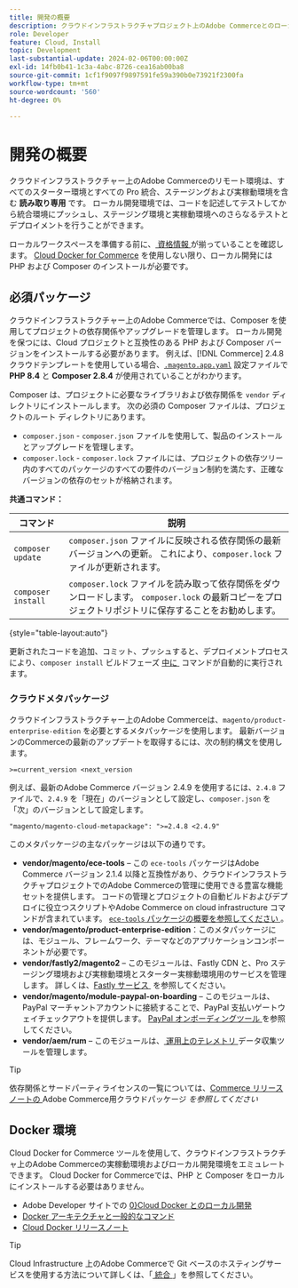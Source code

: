 ```yaml
---
title: 開発の概要
description: クラウドインフラストラクチャプロジェクト上のAdobe Commerceとのローカル開発の準備。
role: Developer
feature: Cloud, Install
topic: Development
last-substantial-update: 2024-02-06T00:00:00Z
exl-id: 14fb0b41-1c3a-4abc-8726-cea16ab00ba8
source-git-commit: 1cf1f9097f9897591fe59a390b0e73921f2300fa
workflow-type: tm+mt
source-wordcount: '560'
ht-degree: 0%

---
```


# 開発の概要

クラウドインフラストラクチャー上のAdobe Commerceのリモート環境は、すべてのスターター環境とすべての Pro 統合、ステージングおよび実稼動環境を含む **読み取り専用** です。 ローカル開発環境では、コードを記述してテストしてから統合環境にプッシュし、ステージング環境と実稼動環境へのさらなるテストとデプロイメントを行うことができます。

ローカルワークスペースを準備する前に、[&#x200B; 資格情報 &#x200B;](../../get-started/prepare-workspace.md) が揃っていることを確認します。 [Cloud Docker for Commerce](#docker-environment) を使用しない限り、ローカル開発には PHP および Composer のインストールが必要です。

## 必須パッケージ

クラウドインフラストラクチャー上のAdobe Commerceでは、Composer を使用してプロジェクトの依存関係やアップグレードを管理します。 ローカル開発を保つには、Cloud プロジェクトと互換性のある PHP および Composer バージョンをインストールする必要があります。 例えば、[!DNL Commerce] 2.4.8 クラウドテンプレートを使用している場合、[`.magento.app.yaml`](https://github.com/magento/magento-cloud/blob/2.4.8/.magento.app.yaml) 設定ファイルで **PHP 8.4** と **Composer 2.8.4** が使用されていることがわかります。

Composer は、プロジェクトに必要なライブラリおよび依存関係を `vendor` ディレクトリにインストールします。 次の必須の Composer ファイルは、プロジェクトのルート ディレクトリにあります。

- `composer.json` - `composer.json` ファイルを使用して、製品のインストールとアップグレードを管理します。
- `composer.lock` - `composer.lock` ファイルには、プロジェクトの依存ツリー内のすべてのパッケージのすべての要件のバージョン制約を満たす、正確なバージョンの依存のセットが格納されます。

**共通コマンド：**

| コマンド | 説明 |
|--------------------|----------------------------------------------------------------------------------------------------------------------------------------------------------|
| `composer update` | `composer.json` ファイルに反映される依存関係の最新バージョンへの更新。 これにより、`composer.lock` ファイルが更新されます。 |
| `composer install` | `composer.lock` ファイルを読み取って依存関係をダウンロードします。 `composer.lock` の最新コピーをプロジェクトリポジトリに保存することをお勧めします。 |

{style="table-layout:auto"}

更新されたコードを追加、コミット、プッシュすると、デプロイメントプロセスにより、`composer install` ビルドフェーズ [&#x200B; 中に &#x200B;](../deploy/process.md#build-phase-build-phase) コマンドが自動的に実行されます。

### クラウドメタパッケージ

クラウドインフラストラクチャー上のAdobe Commerceは、`magento/product-enterprise-edition` を必要とするメタパッケージを使用します。 最新バージョンのCommerceの最新のアップデートを取得するには、次の制約構文を使用します。

```text
>=current_version <next_version
```

例えば、最新のAdobe Commerce バージョン 2.4.9 を使用するには、`2.4.8` ファイルで、`2.4.9` を「現在」のバージョンとして設定し、`composer.json` を「次」のバージョンとして設定します。

```text
"magento/magento-cloud-metapackage": ">=2.4.8 <2.4.9"
```

このメタパッケージの主なパッケージは以下の通りです。

- **vendor/magento/ece-tools** – この `ece-tools` パッケージはAdobe Commerce バージョン 2.1.4 以降と互換性があり、クラウドインフラストラクチャプロジェクトでのAdobe Commerceの管理に使用できる豊富な機能セットを提供します。 コードの管理とプロジェクトの自動ビルドおよびデプロイに役立つスクリプトやAdobe Commerce on cloud infrastructure コマンドが含まれています。 [`ece-tools` パッケージの概要を参照してください &#x200B;](../dev-tools/package-overview.md)。
- **vendor/magento/product-enterprise-edition**：このメタパッケージには、モジュール、フレームワーク、テーマなどのアプリケーションコンポーネントが必要です。
- **vendor/fastly2/magento2** – このモジュールは、Fastly CDN と、Pro ステージング環境および実稼動環境とスターター実稼動環境用のサービスを管理します。 詳しくは、[Fastly サービス &#x200B;](/help/cloud-guide/cdn/fastly.md#fastly-cdn-module-for-magento-2) を参照してください。
- **vendor/magento/module-paypal-on-boarding** – このモジュールは、PayPal マーチャントアカウントに接続することで、PayPal 支払いゲートウェイチェックアウトを提供します。 [PayPal オンボーディングツール &#x200B;](../store/paypal.md) を参照してください。
- **vendor/aem/rum** – このモジュールは、[&#x200B; 運用上のテレメトリ &#x200B;](../monitor/operational-telemetry.md) データ収集ツールを管理します。

>[!TIP]
>
>依存関係とサードパーティライセンスの一覧については、[Commerce リリースノートの &#x200B;](/help/cloud-guide/release-notes/cloud-packages.md)Adobe Commerce用クラウドパッケージ _を参照してください_

## Docker 環境

Cloud Docker for Commerce ツールを使用して、クラウドインフラストラクチャ上のAdobe Commerceの実稼動環境およびローカル開発環境をエミュレートできます。 Cloud Docker for Commerceでは、PHP と Composer をローカルにインストールする必要はありません。

- Adobe Developer サイトでの [0&rbrace;Cloud Docker とのローカル開発](https://developer.adobe.com/commerce/cloud-tools/docker/setup/)
- [Docker アーキテクチャと一般的なコマンド](../dev-tools/cloud-docker.md)
- [Cloud Docker リリースノート](../release-notes/cloud-docker.md)

>[!TIP]
>
>Cloud Infrastructure 上のAdobe Commerceで Git ベースのホスティングサービスを使用する方法について詳しくは、「[&#x200B; 統合 &#x200B;](../integrations/overview.md)」を参照してください。
